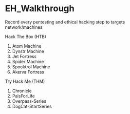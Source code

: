 # EH_Walkthrough
Record every pentesting and ethical hacking step to targets network/machines

Hack The Box (HTB)
1. Atom Machine
2. Dynstr Machine
3. Jet Fortress
4. Spider Machine
5. Spooktrol Machine
6. Akerva Fortress


Try Hack Me (THM)
1. Chronicle
2. PalsForLife
3. Overpass-Series
4. DogCat-StartSeries
